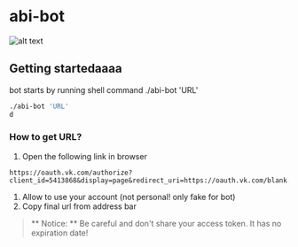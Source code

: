 # abi-bot

![alt text](http://cs622017.vk.me/v622017797/19009/e_FAldTNkBc.jpg "Abi Bot")

## Getting startedaaaa

bot starts by running shell command ./abi-bot 'URL'

```sh
./abi-bot 'URL'
d
```

### How to get URL?

1. Open the following link in browser

```
https://oauth.vk.com/authorize?client_id=5413868&display=page&redirect_uri=https://oauth.vk.com/blank.html&scope=messages,friends,audio,status,groups,offline&response_type=token&v=5.50
```

1. Allow to use your account (not personal! only fake for bot)
2. Copy final url from address bar

> ** Notice: ** Be careful and don't share your access token. It has no expiration date!
